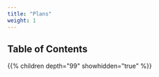 ```yaml
---
title: "Plans"
weight: 1
---
```


## Table of Contents

{{% children depth="99" showhidden="true" %}}
